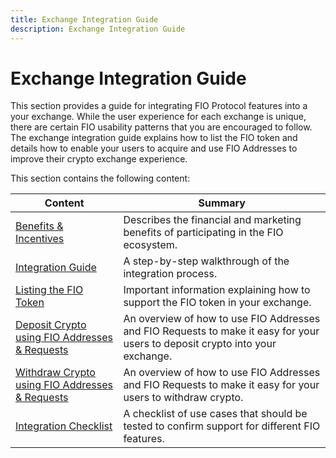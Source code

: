 ```yaml
---
title: Exchange Integration Guide
description: Exchange Integration Guide
---
```


# Exchange Integration Guide

This section provides a guide for integrating FIO Protocol features into a your exchange. While the user experience for each exchange  is unique, there are certain FIO usability patterns that you are encouraged to follow. The exchange integration guide explains how to list the FIO token and details how to enable your users to acquire and use FIO Addresses to improve their crypto exchange experience. 

This section contains the following content:

|Content  |Summary |
|---|---|
| [Benefits & Incentives]({{site.baseurl}}/docs/exchanges/exchange-benefits) | Describes the financial and marketing benefits of participating in the FIO ecosystem. |
| [Integration Guide]({{site.baseurl}}/docs/exchanges/exchange-guide) | A step-by-step walkthrough of the integration process. |
| [Listing the FIO Token]({{site.baseurl}}/docs/exchanges/token-listing) | Important information explaining how to support the FIO token in your exchange. |
| [Deposit Crypto using FIO Addresses & Requests]({{site.baseurl}}/docs/exchanges/crypto-deposit) |An overview of how to use FIO Addresses and FIO Requests to make it easy for your users to deposit crypto into your exchange. |
| [Withdraw Crypto using FIO Addresses & Requests]({{site.baseurl}}/docs/exchanges/crypto-withdraw) |An overview of how to use FIO Addresses and FIO Requests to make it easy for your users to withdraw crypto. |
| [Integration Checklist]({{site.baseurl}}/docs/exchanges/guide-certification) |A checklist of use cases that should be tested to confirm support for different FIO features. |
